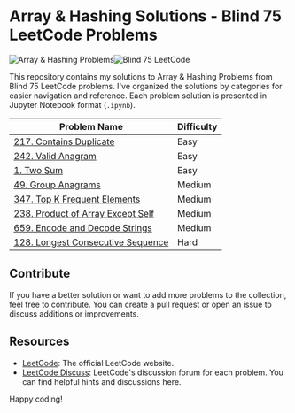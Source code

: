 # Array & Hashing Solutions - Blind 75 LeetCode Problems
![Array & Hashing Problems](https://img.shields.io/badge/Array_&_Hashing_Problems-blue)![Blind 75 LeetCode](https://img.shields.io/badge/Blind_75_LeetCode-Solutions-blue?labelColor=red)

This repository contains my solutions to Array & Hashing Problems from Blind 75 LeetCode problems. I've organized the solutions by categories for easier navigation and reference. Each problem solution is presented in Jupyter Notebook format (`.ipynb`).


| Problem Name                                    | Difficulty |
| ----------------------------------------------- | ---------- |
| [217. Contains Duplicate](https://github.com/mohsentabibian/LeetCode-Solutions/blob/main/01.%20Array%20Hashing/217.%20Contains%20Duplicate.ipynb)                            | Easy       |
| [242. Valid Anagram](https://github.com/mohsentabibian/LeetCode-Solutions/blob/main/01.%20Array%20Hashing/242.%20Valid%20Anagram.ipynb)                                      | Easy       |
| [1. Two Sum](https://github.com/mohsentabibian/LeetCode-Solutions/blob/main/01.%20Array%20Hashing/1.%20Two%20Sum.ipynb)                                                      | Easy       |
| [49. Group Anagrams](https://github.com/mohsentabibian/LeetCode-Solutions/blob/main/01.%20Array%20Hashing/49.%20Group%20Anagrams.ipynb)                                      | Medium     |
| [347. Top K Frequent Elements](https://github.com/mohsentabibian/LeetCode-Solutions/blob/main/01.%20Array%20Hashing/347.%20Top%20K%20Frequent%20Elements.ipynb)              | Medium     |
| [238. Product of Array Except Self](https://github.com/mohsentabibian/LeetCode-Solutions/blob/main/01.%20Array%20Hashing/238.%20Product%20of%20Array%20Except%20Self.ipynb)  | Medium     |
| [659. Encode and Decode Strings](https://github.com/mohsentabibian/LeetCode-Solutions/blob/main/01.%20Array%20Hashing/659.%20Encode%20and%20Decode%20Strings.ipynb)          | Medium     |
| [128. Longest Consecutive Sequence](https://github.com/mohsentabibian/LeetCode-Solutions/blob/main/01.%20Array%20Hashing/128.%20Longest%20Consecutive%20Sequence.ipynb)      | Hard       |

## Contribute

If you have a better solution or want to add more problems to the collection, feel free to contribute. You can create a pull request or open an issue to discuss additions or improvements.

## Resources

- [LeetCode](https://leetcode.com/): The official LeetCode website.
- [LeetCode Discuss](https://leetcode.com/discuss/): LeetCode's discussion forum for each problem. You can find helpful hints and discussions here.

Happy coding!
